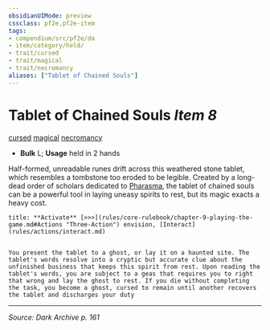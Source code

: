 ```yaml
---
obsidianUIMode: preview
cssclass: pf2e,pf2e-item
tags:
- compendium/src/pf2e/da
- item/category/held/
- trait/cursed
- trait/magical
- trait/necromancy
aliases: ["Tablet of Chained Souls"]
---
```

# Tablet of Chained Souls *Item 8*  
[cursed](cursed-gmg.md "Cursed Item Trait")  [magical](magical.md "Magical Item Trait")  [necromancy](necromancy.md "Necromancy School Trait")  

- **Bulk** L; **Usage** held in 2 hands

Half-formed, unreadable runes drift across this weathered stone tablet, which resembles a tombstone too eroded to be legible. Created by a long-dead order of scholars dedicated to [Pharasma](pharasma.md), the tablet of chained souls can be a powerful tool in laying uneasy spirits to rest, but its magic exacts a heavy cost.

```ad-embed-ability
title: **Activate** [>>>](rules/core-rulebook/chapter-9-playing-the-game.md#Actions "Three-Action") envision, [Interact](rules/actions/interact.md)


You present the tablet to a ghost, or lay it on a haunted site. The tablet's words resolve into a cryptic but accurate clue about the unfinished business that keeps this spirit from rest. Upon reading the tablet's words, you are subject to a geas that requires you to right that wrong and lay the ghost to rest. If you die without completing the task, you become a ghost, cursed to remain until another recovers the tablet and discharges your duty
```


---
*Source: Dark Archive p. 161*
